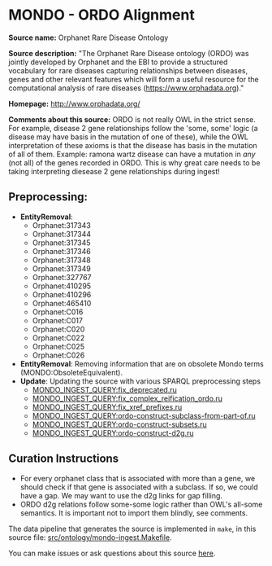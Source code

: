 # MONDO - ORDO Alignment

**Source name:** Orphanet Rare Disease Ontology

**Source description:** "The Orphanet Rare Disease ontology (ORDO) was jointly developed by Orphanet and the EBI to provide a structured vocabulary for rare diseases capturing relationships between diseases, genes and other relevant features which will form a useful resource for the computational analysis of rare diseases (https://www.orphadata.org)."


**Homepage:** http://www.orphadata.org/

**Comments about this source:** ORDO is not really OWL in the strict sense. For example, disease 2 gene relationships follow the  'some, some' logic (a disease may have basis in the mutation of one of these),  while the OWL interpretation of these axioms is that the disease has basis in the mutation of  all of them. Example: ramona wartz disease can have a mutation in _any_ (not all) of the genes recorded in ORDO. This is why great care needs to be taking interpreting diesease 2 gene relationships during ingest!



## Preprocessing:
* **EntityRemoval**: 
    * Orphanet:317343
    * Orphanet:317344
    * Orphanet:317345
    * Orphanet:317346
    * Orphanet:317348
    * Orphanet:317349
    * Orphanet:327767
    * Orphanet:410295
    * Orphanet:410296
    * Orphanet:465410
    * Orphanet:C016
    * Orphanet:C017
    * Orphanet:C020
    * Orphanet:C022
    * Orphanet:C025
    * Orphanet:C026
* **EntityRemoval**: Removing information that are on obsolete Mondo terms (MONDO:ObsoleteEquivalent).
* **Update**: Updating the source with various SPARQL preprocessing steps
    * [MONDO_INGEST_QUERY:fix_deprecated.ru](https://github.com/monarch-initiative/mondo-ingest/blob/main/src/sparql/fix_deprecated.ru)
    * [MONDO_INGEST_QUERY:fix_complex_reification_ordo.ru](https://github.com/monarch-initiative/mondo-ingest/blob/main/src/sparql/fix_complex_reification_ordo.ru)
    * [MONDO_INGEST_QUERY:fix_xref_prefixes.ru](https://github.com/monarch-initiative/mondo-ingest/blob/main/src/sparql/fix_xref_prefixes.ru)
    * [MONDO_INGEST_QUERY:ordo-construct-subclass-from-part-of.ru](https://github.com/monarch-initiative/mondo-ingest/blob/main/src/sparql/ordo-construct-subclass-from-part-of.ru)
    * [MONDO_INGEST_QUERY:ordo-construct-subsets.ru](https://github.com/monarch-initiative/mondo-ingest/blob/main/src/sparql/ordo-construct-subsets.ru)
    * [MONDO_INGEST_QUERY:ordo-construct-d2g.ru](https://github.com/monarch-initiative/mondo-ingest/blob/main/src/sparql/ordo-construct-d2g.ru)



## Curation Instructions

* For every orphanet class that is associated with more than a gene, we should check if that gene is associated with a subclass. If so, we could have a gap. We may want to use the d2g links for gap filling.
* ORDO d2g relations follow some-some logic rather than OWL's all-some semantics. It is important not to import them blindly, see comments.


The data pipeline that generates the source is implemented in `make`, in this source file: [src/ontology/mondo-ingest.Makefile](https://github.com/monarch-initiative/mondo-ingest/blob/main/src/ontology/mondo-ingest.Makefile).

You can make issues or ask questions about this source [here](https://github.com/monarch-initiative/mondo-ingest/issues).
